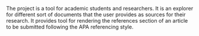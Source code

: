 The project is a tool for academic students and researchers.
It is an explorer for different sort of documents that the user provides as sources for their research.
It provides tool for rendering the references section of an article to be submitted following the APA referencing style.
